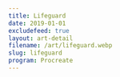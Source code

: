 ```yaml
---
title: Lifeguard
date: 2019-01-01
excludefeed: true
layout: art-detail
filename: /art/lifeguard.webp
slug: lifeguard
program: Procreate
---
```

